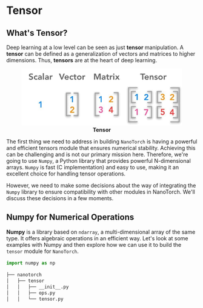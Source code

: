 # Tensor


## What's Tensor?

Deep learning at a low level can be seen as just **tensor** manipulation. A **tensor** can be defined as a generalization of vectors and matrices to higher dimensions. Thus, **tensors** are at the heart of deep learning.

<figure markdown>
    <center>
    <img src= "/images/docs/tensor/tensor.png" width= "500" />
    <figcaption> <b> Tensor </b> </figcaption>
</figure>

The first thing we need to address in building `NanoTorch` is having a powerful and efficient tensors module that ensures numerical stability. Achieving this can be challenging and is not our primary mission here. Therefore, we're going to use `Numpy`, a Python library that provides powerful N-dimensional arrays. `Numpy` is fast (C implementation) and easy to use, making it an excellent choice for handling tensor operations.

However, we need to make some decisions about the way of integrating the `Numpy` library to ensure compatibility with other modules in NanoTorch. We'll discuss these decisions in a few moments.


## Numpy for Numerical Operations

**Numpy** is a library based on `ndarray`, a multi-dimensional array of the same type. It offers algebraic operations in an efficient way. Let's look at some examples with Numpy and then explore how we can use it to build the `tensor` module for `NanoTorch`.



```python
import numpy as np
```

```
├── nanotorch
│   ├── tensor
│   │   ├── __init__.py
│   │   ├── ops.py
│   │   └── tensor.py
```